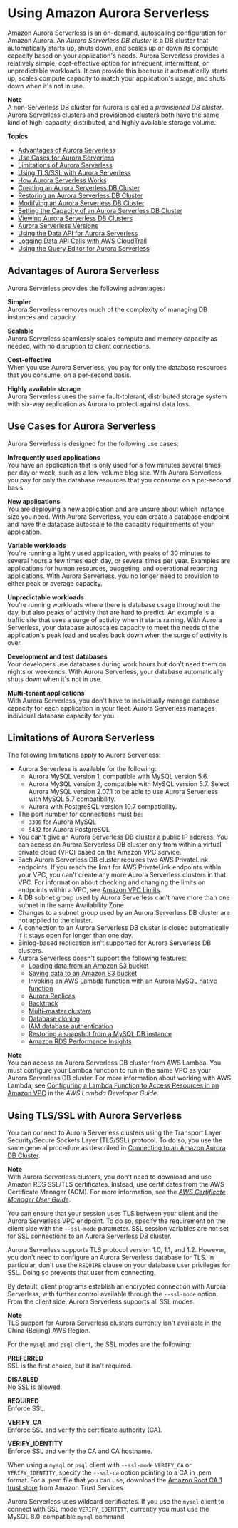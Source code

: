 # Using Amazon Aurora Serverless<a name="aurora-serverless"></a>

 Amazon Aurora Serverless is an on\-demand, autoscaling configuration for Amazon Aurora\. An *Aurora Serverless DB cluster* is a DB cluster that automatically starts up, shuts down, and scales up or down its compute capacity based on your application's needs\. Aurora Serverless provides a relatively simple, cost\-effective option for infrequent, intermittent, or unpredictable workloads\. It can provide this because it automatically starts up, scales compute capacity to match your application's usage, and shuts down when it's not in use\. 

**Note**  
 A non\-Serverless DB cluster for Aurora is called a *provisioned DB cluster*\. Aurora Serverless clusters and provisioned clusters both have the same kind of high\-capacity, distributed, and highly available storage volume\. 

**Topics**
+ [Advantages of Aurora Serverless](#aurora-serverless.advantages)
+ [Use Cases for Aurora Serverless](#aurora-serverless.use-cases)
+ [Limitations of Aurora Serverless](#aurora-serverless.limitations)
+ [Using TLS/SSL with Aurora Serverless](#aurora-serverless.tls)
+ [How Aurora Serverless Works](aurora-serverless.how-it-works.md)
+ [Creating an Aurora Serverless DB Cluster](aurora-serverless.create.md)
+ [Restoring an Aurora Serverless DB Cluster](aurora-serverless.restorefromsnapshot.md)
+ [Modifying an Aurora Serverless DB Cluster](aurora-serverless.modifying.md)
+ [Setting the Capacity of an Aurora Serverless DB Cluster](aurora-serverless.setting-capacity.md)
+ [Viewing Aurora Serverless DB Clusters](aurora-serverless.viewing.md)
+ [Aurora Serverless Versions](aurora-serverless.relnotes.md)
+ [Using the Data API for Aurora Serverless](data-api.md)
+ [Logging Data API Calls with AWS CloudTrail](logging-using-cloudtrail-data-api.md)
+ [Using the Query Editor for Aurora Serverless](query-editor.md)

## Advantages of Aurora Serverless<a name="aurora-serverless.advantages"></a>

Aurora Serverless provides the following advantages:

**Simpler**  
Aurora Serverless removes much of the complexity of managing DB instances and capacity\.

**Scalable**  
Aurora Serverless seamlessly scales compute and memory capacity as needed, with no disruption to client connections\.

**Cost\-effective**  
When you use Aurora Serverless, you pay for only the database resources that you consume, on a per\-second basis\. 

**Highly available storage**  
Aurora Serverless uses the same fault\-tolerant, distributed storage system with six\-way replication as Aurora to protect against data loss\.

## Use Cases for Aurora Serverless<a name="aurora-serverless.use-cases"></a>

Aurora Serverless is designed for the following use cases:

**Infrequently used applications**  
You have an application that is only used for a few minutes several times per day or week, such as a low\-volume blog site\. With Aurora Serverless, you pay for only the database resources that you consume on a per\-second basis\.

**New applications**  
You are deploying a new application and are unsure about which instance size you need\. With Aurora Serverless, you can create a database endpoint and have the database autoscale to the capacity requirements of your application\.

**Variable workloads**  
You're running a lightly used application, with peaks of 30 minutes to several hours a few times each day, or several times per year\. Examples are applications for human resources, budgeting, and operational reporting applications\. With Aurora Serverless, you no longer need to provision to either peak or average capacity\.

**Unpredictable workloads**  
You're running workloads where there is database usage throughout the day, but also peaks of activity that are hard to predict\. An example is a traffic site that sees a surge of activity when it starts raining\. With Aurora Serverless, your database autoscales capacity to meet the needs of the application's peak load and scales back down when the surge of activity is over\.

**Development and test databases**  
Your developers use databases during work hours but don't need them on nights or weekends\. With Aurora Serverless, your database automatically shuts down when it's not in use\.

**Multi\-tenant applications**  
With Aurora Serverless, you don't have to individually manage database capacity for each application in your fleet\. Aurora Serverless manages individual database capacity for you\.

## Limitations of Aurora Serverless<a name="aurora-serverless.limitations"></a>

The following limitations apply to Aurora Serverless:
+ Aurora Serverless is available for the following: 
  + Aurora MySQL version 1, compatible with MySQL version 5\.6\.
  + Aurora MySQL version 2, compatible with MySQL version 5\.7\. Select Aurora MySQL version 2\.07\.1 to be able to use Aurora Serverless with MySQL 5\.7 compatibility\.
  + Aurora with PostgreSQL version 10\.7 compatibility\.
+ The port number for connections must be:
  + `3306` for Aurora MySQL
  + `5432` for Aurora PostgreSQL
+ You can't give an Aurora Serverless DB cluster a public IP address\. You can access an Aurora Serverless DB cluster only from within a virtual private cloud \(VPC\) based on the Amazon VPC service\.
+ Each Aurora Serverless DB cluster requires two AWS PrivateLink endpoints\. If you reach the limit for AWS PrivateLink endpoints within your VPC, you can't create any more Aurora Serverless clusters in that VPC\. For information about checking and changing the limits on endpoints within a VPC, see [Amazon VPC Limits](https://docs.aws.amazon.com/vpc/latest/userguide/amazon-vpc-limits.html)\. 
+ A DB subnet group used by Aurora Serverless can’t have more than one subnet in the same Availability Zone\.
+ Changes to a subnet group used by an Aurora Serverless DB cluster are not applied to the cluster\.
+ A connection to an Aurora Serverless DB cluster is closed automatically if it stays open for longer than one day\.
+ Binlog\-based replication isn't supported for Aurora Serverless DB clusters\. 
+ Aurora Serverless doesn't support the following features:
  + [Loading data from an Amazon S3 bucket](AuroraMySQL.Integrating.LoadFromS3.md)
  + [Saving data to an Amazon S3 bucket](AuroraMySQL.Integrating.SaveIntoS3.md)
  + [Invoking an AWS Lambda function with an Aurora MySQL native function](AuroraMySQL.Integrating.Lambda.md#AuroraMySQL.Integrating.NativeLambda)
  + [Aurora Replicas](AuroraMySQL.Replication.md)
  + [Backtrack](AuroraMySQL.Managing.Backtrack.md)
  + [Multi\-master clusters](aurora-multi-master.md)
  + [Database cloning](Aurora.Managing.Clone.md)
  + [IAM database authentication](UsingWithRDS.IAMDBAuth.md)
  + [Restoring a snapshot from a MySQL DB instance](AuroraMySQL.Migrating.RDSMySQL.md)
  + [Amazon RDS Performance Insights](USER_PerfInsights.md)

**Note**  
You can access an Aurora Serverless DB cluster from AWS Lambda\. You must configure your Lambda function to run in the same VPC as your Aurora Serverless DB cluster\. For more information about working with AWS Lambda, see [Configuring a Lambda Function to Access Resources in an Amazon VPC](https://docs.aws.amazon.com/lambda/latest/dg/vpc.html) in the *AWS Lambda Developer Guide*\.

## Using TLS/SSL with Aurora Serverless<a name="aurora-serverless.tls"></a>

 You can connect to Aurora Serverless clusters using the Transport Layer Security/Secure Sockets Layer \(TLS/SSL\) protocol\. To do so, you use the same general procedure as described in [Connecting to an Amazon Aurora DB Cluster](Aurora.Connecting.md)\. 

**Note**  
With Aurora Serverless clusters, you don't need to download and use Amazon RDS SSL/TLS certificates\. Instead, use certificates from the AWS Certificate Manager \(ACM\)\. For more information, see the *[AWS Certificate Manager User Guide](https://docs.aws.amazon.com/acm/latest/userguide/)*\.

 You can ensure that your session uses TLS between your client and the Aurora Serverless VPC endpoint\. To do so, specify the requirement on the client side with the `--ssl-mode` parameter\. SSL session variables are not set for SSL connections to an Aurora Serverless DB cluster\. 

 Aurora Serverless supports TLS protocol version 1\.0, 1\.1, and 1\.2\. However, you don't need to configure an Aurora Serverless database for TLS\. In particular, don't use the `REQUIRE` clause on your database user privileges for SSL\. Doing so prevents that user from connecting\. 

 By default, client programs establish an encrypted connection with Aurora Serverless, with further control available through the `--ssl-mode` option\. From the client side, Aurora Serverless supports all SSL modes\. 

**Note**  
 TLS support for Aurora Serverless clusters currently isn't available in the China \(Beijing\) AWS Region\. 

 For the `mysql` and `psql` client, the SSL modes are the following: 

**PREFERRED**  
 SSL is the first choice, but it isn't required\. 

**DISABLED**  
 No SSL is allowed\. 

**REQUIRED**  
 Enforce SSL\. 

**VERIFY\_CA**  
 Enforce SSL and verify the certificate authority \(CA\)\. 

**VERIFY\_IDENTITY**  
 Enforce SSL and verify the CA and CA hostname\. 

When using a `mysql` or `psql` client with `--ssl-mode` `VERIFY_CA` or `VERIFY_IDENTITY`, specify the `--ssl-ca` option pointing to a CA in \.pem format\. For a \.pem file that you can use, download the [Amazon Root CA 1 trust store](https://www.amazontrust.com/repository/AmazonRootCA1.pem) from Amazon Trust Services\. 

 Aurora Serverless uses wildcard certificates\. If you use the `mysql` client to connect with SSL mode `VERIFY_IDENTITY`, currently you must use the MySQL 8\.0\-compatible `mysql` command\. 